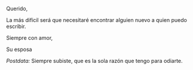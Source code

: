 Querido,

La más difícil será que necesitaré encontrar alguien nuevo a quien puedo escribir.

Siempre con amor,

Su esposa

_Postdata:_ Siempre subiste, que es la sola razón que tengo para odiarte.